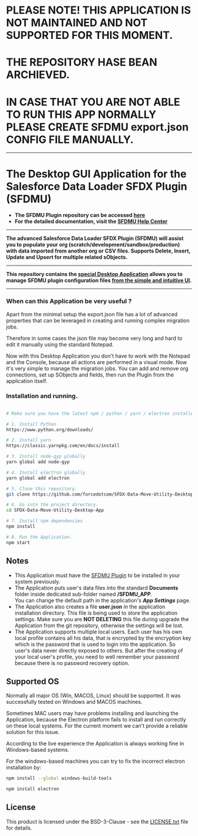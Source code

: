 # PLEASE NOTE! THIS APPLICATION IS NOT MAINTAINED AND NOT SUPPORTED FOR THIS MOMENT.
# THE REPOSITORY HASE BEAN ARCHIEVED.
# IN CASE THAT YOU ARE NOT ABLE TO RUN THIS APP NORMALLY PLEASE CREATE SFDMU export.json CONFIG FILE MANUALLY. 




----

# The Desktop GUI Application for the Salesforce Data Loader SFDX Plugin (SFDMU)

- **The SFDMU Plugin repository can be accessed [here](https://github.com/forcedotcom/SFDX-Data-Move-Utility)**
- **For the detailed documentation, visit the [SFDMU Help Center](https://help.sfdmu.com)**

----

**The advanced Salesforce Data Loader SFDX Plugin (SFDMU) will assist you to populate your org (scratch/development/sandbox/production) with data imported from another org or CSV files. Supports Delete, Insert, Update and Upsert for multiple related sObjects.** 

----
**This repository contains the <u>special Desktop Application</u> allows you to manage SFDMU plugin configuration files <u>from the simple and intuitive UI</u>.**

----



### When can this Application be very useful ?

Apart from the minimal setup the export.json file has a lot of advanced properties that can be leveraged in creating and running complex migration jobs.

Therefore in some cases the json file may become very long and hard to edit it manually using the standard Notepad. 

Now with this Desktop Application you don't have to work with the Notepad and the Console, because all actions are performed in a visual mode. Now it's very simple to manage the migration jobs. You can add and remove org connections, set up SObjects and fields, then run the Plugin from the application itself. 



### Installation and running.
```bash

# Make sure you have the latest npm / python / yarn / electron installed on your machine, otherwise perform steps 1 - 4 accordingly. 

# 1. Install Python
https://www.python.org/downloads/

# 2. Install yarn
https://classic.yarnpkg.com/en/docs/install

# 3. Install node-gyp globally
yarn global add node-gyp

# 4. Install electron globally
yarn global add electron 

# 5. Clone this repository.
git clone https://github.com/forcedotcom/SFDX-Data-Move-Utility-Desktop-App.git

# 6. Go into the project directory.
cd SFDX-Data-Move-Utility-Desktop-App

# 7. Install npm dependencies
npm install

# 8. Run the Application.
npm start

```



## Notes

* This Application must have the [SFDMU Plugin](https://github.com/forcedotcom/SFDX-Data-Move-Utility) to be installed in your system previously.
* The Application puts user's data files into the standard **Documents** folder inside dedicated sub-folder named **/SFDMU_APP**.  
  You can change the default path in the application's ***App Settings*** page. 
* The Application also creates a file **user.json** in the application installation directory. This file is being used to store the application settings.
  Make sure you are **NOT DELETING** this file during upgrade the Application from the git repository, otherwise the settings will be lost.
* The Application supports multiple local users. 
  Each user has his own local profile contains all his data, that is encrypted by the encryption key which is the password that is used to login into the application. 
  So user's data never directly exposed to others. But after the creating of your local user's profile, you need to well remember your password because there is no password recovery option.



## Supported OS

Normally all major OS (Win, MACOS, Linux) should be supported.  It was successfully tested on Windows and MACOS machines.

Sometimes MAC users may have problems installing and launching the Application, because the Electron platform fails to install and run correctly on these local systems. For the current moment we can't provide a reliable solution for this issue. 

According to the live experience the Application is always working fine in Windows-based systems.

For the windows-based machines you can try to fix the incorrect electron installation by:

```bash
npm install --global windows-build-tools

npm install electron
```

## License

This product is licensed under the BSD-3-Clause - see the [LICENSE.txt](LICENSE.txt) file for details.




